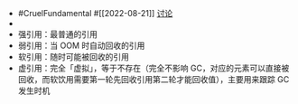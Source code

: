 - #CruelFundamental #[[2022-08-21]] [讨论](https://github.com/CYZH1307/CruelFundamental/tree/main/homework/202208/21)
-
- 强引用：最普通的引用
- 弱引用：当 OOM 时自动回收的引用
- 软引用：随时可能被回收的引用
- 虚引用：完全「虚拟」，等于不存在（完全不影响 GC，对应的元素可以直接被回收，而软饮用需要第一轮先回收引用第二轮才能回收值），主要用来跟踪 GC 发生时机